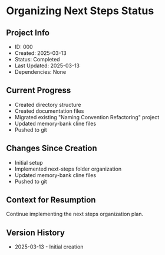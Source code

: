 # Organizing Next Steps Status

## Project Info
- ID: 000
- Created: 2025-03-13
- Status: Completed
- Last Updated: 2025-03-13
- Dependencies: None

## Current Progress
- Created directory structure
- Created documentation files
- Migrated existing "Naming Convention Refactoring" project
- Updated memory-bank cline files
- Pushed to git

## Changes Since Creation
- Initial setup
- Implemented next-steps folder organization
- Updated memory-bank cline files
- Pushed to git

## Context for Resumption
Continue implementing the next steps organization plan.

## Version History
- 2025-03-13 - Initial creation
